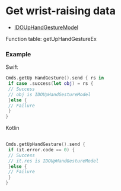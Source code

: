 # Get wrist-raising data
* [IDOUpHandGestureModel](../model/IDOUpHandGestureModel.md)

Function table: getUpHandGestureEx

### Example

Swift
```swift
Cmds.getUp HandGesture().send { rs in
 if case .success(let obj) = rs {
 // Success
 // obj is IDOUpHandGestureModel
 }else {
 // Failure
 }
}
```

Kotlin
```kotlin
 
Cmds.getUpHandGesture().send {
 if (it.error.code == 0) {
 // Success
 // it.res is IDOUpHandGestureModel
 }else {
 // Failure
 }
}
```
